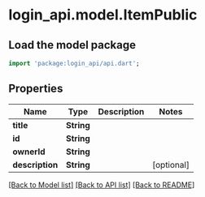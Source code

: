 # login_api.model.ItemPublic

## Load the model package
```dart
import 'package:login_api/api.dart';
```

## Properties
Name | Type | Description | Notes
------------ | ------------- | ------------- | -------------
**title** | **String** |  | 
**id** | **String** |  | 
**ownerId** | **String** |  | 
**description** | **String** |  | [optional] 

[[Back to Model list]](../README.md#documentation-for-models) [[Back to API list]](../README.md#documentation-for-api-endpoints) [[Back to README]](../README.md)


